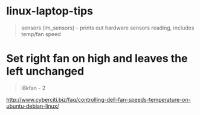 linux-laptop-tips
=================

> sensors (lm_sensors) - prints out hardware sensors reading, includes temp/fan speed

# Set right fan on high and leaves the left unchanged
> i8kfan - 2

http://www.cyberciti.biz/faq/controlling-dell-fan-speeds-temperature-on-ubuntu-debian-linux/
